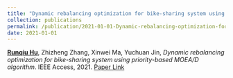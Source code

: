 ```yaml
---
title: "Dynamic rebalancing optimization for bike-sharing system using priority-based MOEA/D algorithm"
collection: publications
permalink: /publication/2021-01-01-Dynamic-rebalancing-optimization-for-bike-sharing-system-using-priority-based-MOEAD-algorithm
date: 2021-01-01
---
```

**<u>Runqiu Hu</u>**, Zhizheng Zhang, Xinwei Ma, Yuchuan Jin, *Dynamic rebalancing optimization for bike-sharing system using priority-based MOEA/D algorithm*. IEEE Access, 2021.
[Paper Link](https://ieeexplore.ieee.org/document/9350254)